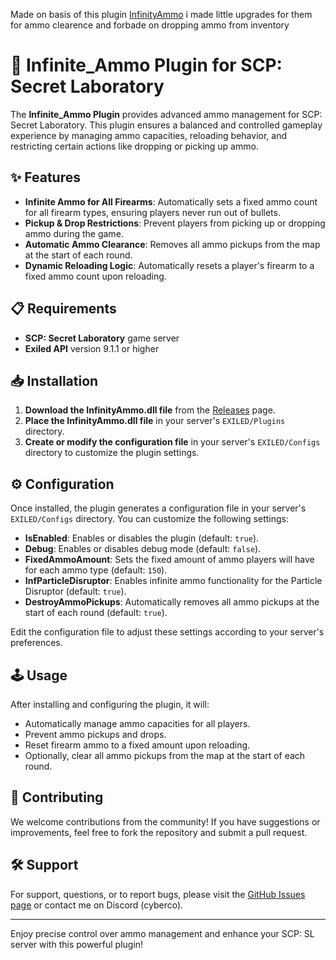 Made on basis of this plugin [InfinityAmmo](https://github.com/alexomur/InfinityAmmo) i made little upgrades for them for ammo clearence and forbade on dropping ammo from inventory
# 🔫 Infinite_Ammo Plugin for SCP: Secret Laboratory

The **Infinite_Ammo Plugin** provides advanced ammo management for SCP: Secret Laboratory. This plugin ensures a balanced and controlled gameplay experience by managing ammo capacities, reloading behavior, and restricting certain actions like dropping or picking up ammo.

## ✨ Features

- **Infinite Ammo for All Firearms**: Automatically sets a fixed ammo count for all firearm types, ensuring players never run out of bullets.
- **Pickup & Drop Restrictions**: Prevent players from picking up or dropping ammo during the game.
- **Automatic Ammo Clearance**: Removes all ammo pickups from the map at the start of each round.
- **Dynamic Reloading Logic**: Automatically resets a player's firearm to a fixed ammo count upon reloading.

## 📋 Requirements

- **SCP: Secret Laboratory** game server
- **Exiled API** version 9.1.1 or higher

## 📥 Installation

1. **Download the InfinityAmmo.dll file** from the [Releases](https://github.com/D3ltA-O5/Infinite_Ammo/releases) page.
2. **Place the InfinityAmmo.dll file** in your server's `EXILED/Plugins` directory.
3. **Create or modify the configuration file** in your server's `EXILED/Configs` directory to customize the plugin settings.

## ⚙️ Configuration

Once installed, the plugin generates a configuration file in your server's `EXILED/Configs` directory. You can customize the following settings:

- **IsEnabled**: Enables or disables the plugin (default: `true`).
- **Debug**: Enables or disables debug mode (default: `false`).
- **FixedAmmoAmount**: Sets the fixed amount of ammo players will have for each ammo type (default: `150`).
- **InfParticleDisruptor**: Enables infinite ammo functionality for the Particle Disruptor (default: `true`).
- **DestroyAmmoPickups**: Automatically removes all ammo pickups at the start of each round (default: `true`).

Edit the configuration file to adjust these settings according to your server's preferences.

## 🕹️ Usage

After installing and configuring the plugin, it will:
- Automatically manage ammo capacities for all players.
- Prevent ammo pickups and drops.
- Reset firearm ammo to a fixed amount upon reloading.
- Optionally, clear all ammo pickups from the map at the start of each round.

## 🤝 Contributing

We welcome contributions from the community! If you have suggestions or improvements, feel free to fork the repository and submit a pull request.

## 🛠️ Support

For support, questions, or to report bugs, please visit the [GitHub Issues page](https://github.com/D3ltA-O5/Infinite_Ammo/issues) or contact me on Discord (cyberco).

---

Enjoy precise control over ammo management and enhance your SCP: SL server with this powerful plugin!
